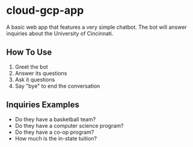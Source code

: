 # cloud-gcp-app
A basic web app that features a very simple chatbot. The bot will answer inquiries about the University of Cincinnati.

## How To Use
1. Greet the bot
2. Answer its questions
3. Ask it questions
4. Say "bye" to end the conversation

## Inquiries Examples
- Do they have a basketball team?
- Do they have a computer science program?
- Do they have a co-op program?
- How much is the in-state tuition?
